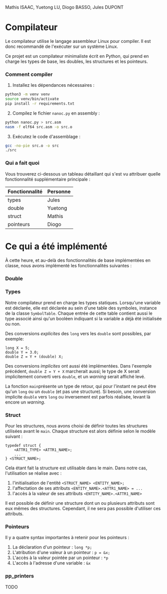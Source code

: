 Mathis ISAAC, Yuetong LU, Diogo BASSO, Jules DUPONT

# Compilateur

Le compilateur utilise le langage assembleur Linux pour compiler. Il est donc
recommandé de l'exécuter sur un système Linux.

Ce projet est un compilateur minimaliste écrit en Python, qui prend en charge
les types de base, les doubles, les structures et les pointeurs.

### Comment compiler

1. Installez les dépendances nécessaires :

```bash
python3 -m venv venv
source venv/bin/activate
pip install -r requirements.txt
```

2. Compilez le fichier `nanoc.py` en assembly :

```bash
python nanoc.py > src.asm 
nasm -f elf64 src.asm -o src.o
```

3. Exécutez le code d'assemblage :

```bash
gcc -no-pie src.o -o src
./src
```

### Qui a fait quoi

Vous trouverez ci-dessous un tableau détaillant qui s'est vu attribuer quelle
fonctionnalité supplémentaire principale :

| Fonctionnalité | Personne |
| -------------- | -------- |
| types          | Jules    |
| double         | Yuetong  |
| struct         | Mathis   |
| pointeurs      | Diogo    |

# Ce qui a été implémenté

À cette heure, et au-delà des fonctionnalités de base implémentées en classe, nous avons implémenté les fonctionnalités suivantes :

### Double

### Types

Notre compilateur prend en charge les types statiques. Lorsqu'une variable est déclarée, elle est déclarée au sein d'une table des symboles, instance de la classe `SymbolTable`. Chaque entrée de cette table contient aussi le type associé ainsi qu'un booléen indiquant si la variable a déjà été initialisée ou non.

Des conversions _explicites_ des `long` vers les `double` sont possibles, par exemple:
```
long X = 5;
double Y = 3.0;
double Z = Y + (double) X;
```

Des conversions _implicites_ ont aussi été implémentées. Dans l'exemple précédent, `double Z = Y + X` marcherait aussi; le type de X serait implicitement converti vers `double`, et un _warning_ serait affiché levé.

La fonction `main`présente un type de retour, qui pour l'instant ne peut être qu'un `long` ou un `double` (et pas une structure). Si besoin, une conversion implicite `double` vers `long` ou inversement est parfois réalisée, levant là encore un _warning_.


### Struct

Pour les structures, nous avons choisi de définir toutes les structures
utilisées avant le `main`. Chaque structure est alors définie selon le modèle
suivant :

```
typedef struct {
    <ATTR1_TYPE> <ATTR1_NAME>;
    ...
} <STRUCT_NAME>;
```

Cela étant fait la structure est utilisable dans le main. Dans notre cas,
l'utilisation se réalise avec :

1. l'initialisation de l'entité `<STRUCT_NAME> <ENTITY_NAME>;`
2. l'affectation de ses attributs `<ENTITY_NAME>.<ATTR1_NAME> = ...`
3. l'accès à la valeur de ses attributs `<ENTITY_NAME>.<ATTR1_NAME>`

Il est possible de définir une structure dont un ou plusieurs attributs sont eux
mêmes des structures. Cependant, il ne sera pas possible d'utiliser ces
attributs.

### Pointeurs

Il y a quatre syntax importantes à retenir pour les pointeurs :

1. La déclaration d'un pointeur : `long *p;`
2. L'atribution d'une valeur à un pointeur : `p = &x;`
3. L'accès à la valeur pointée par un pointeur : `*p`
4. L'accès à l'adresse d'une variable : `&x`

### pp_printers

TODO
